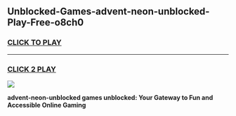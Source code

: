 
## Unblocked-Games-advent-neon-unblocked-Play-Free-o8ch0
<h3>
<a href="https://premium76.site?title=advent-neon-unblocked&ref=23A">CLICK TO PLAY</a></h3>
<hr>

<h3>
<a href="https://premium76.site?title=advent-neon-unblocked&ref=23A">CLICK 2 PLAY</a>
  
</h3>

<a href="https://premium76.site?title=advent-neon-unblocked&ref=23A"><img src="https://clearcache.store/games.png"></a>


**advent-neon-unblocked games unblocked: Your Gateway to Fun and Accessible Online Gaming**
